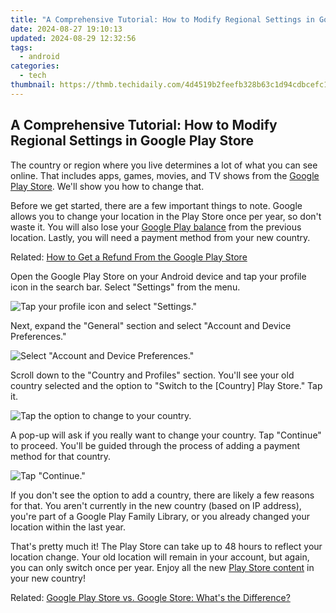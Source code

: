 ```yaml
---
title: "A Comprehensive Tutorial: How to Modify Regional Settings in Google Play Store"
date: 2024-08-27 19:10:13
updated: 2024-08-29 12:32:56
tags:
  - android
categories:
  - tech
thumbnail: https://thmb.techidaily.com/4d4519b2feefb328b63c1d94cdbcefc1487c835a8052a017be6091c495520e05.jpg
---
```


## A Comprehensive Tutorial: How to Modify Regional Settings in Google Play Store

The country or region where you live determines a lot of what you can see online. That includes apps, games, movies, and TV shows from the [Google Play Store](https://win-answers.techidaily.com/enhancements-made-in-the-latest-fix-for-football-manager-2020-reliable-performance-guaranteed/). We'll show you how to change that.

 Before we get started, there are a few important things to note. Google allows you to change your location in the Play Store once per year, so don't waste it. You will also lose your [Google Play balance](https://facebook-record-videos.techidaily.com/streamline-your-surf-tips-for-multiple-youtube-views-for-2024/) from the previous location. Lastly, you will need a payment method from your new country.

Related: [How to Get a Refund From the Google Play Store](https://facebook-record-videos.techidaily.com/streamline-your-surf-tips-for-multiple-youtube-views-for-2024/) 

 Open the Google Play Store on your Android device and tap your profile icon in the search bar. Select "Settings" from the menu.

![Tap your profile icon and select "Settings."](https://static1.howtogeekimages.com/wordpress/wp-content/uploads/2021/09/2021-09-13_16-54-04.png) 

 Next, expand the "General" section and select "Account and Device Preferences."

![Select "Account and Device Preferences."](https://static1.howtogeekimages.com/wordpress/wp-content/uploads/2021/09/2021-09-13_16-55-59.png) 

 Scroll down to the "Country and Profiles" section. You'll see your old country selected and the option to "Switch to the \[Country\] Play Store." Tap it.

![Tap the option to change to your country.](https://static1.howtogeekimages.com/wordpress/wp-content/uploads/2021/09/Screenshot_20210914-165203.png) 

 A pop-up will ask if you really want to change your country. Tap "Continue" to proceed. You'll be guided through the process of adding a payment method for that country.

![Tap "Continue."](https://static1.howtogeekimages.com/wordpress/wp-content/uploads/2021/09/Screenshot_20210914-165647.png) 

 If you don't see the option to add a country, there are likely a few reasons for that. You aren't currently in the new country (based on IP address), you're part of a Google Play Family Library, or you already changed your location within the last year.

 That's pretty much it! The Play Store can take up to 48 hours to reflect your location change. Your old location will remain in your account, but again, you can only switch once per year. Enjoy all the new [Play Store content](https://blog-min.techidaily.com/how-to-insert-sign-in-excel-2013-files-by-ldigisigner-sign-a-excel-sign-a-excel/) in your new country!

Related: [Google Play Store vs. Google Store: What's the Difference?](https://blog-min.techidaily.com/how-to-insert-sign-in-excel-2013-files-by-ldigisigner-sign-a-excel-sign-a-excel/)

<ins class="adsbygoogle"
     style="display:block"
     data-ad-format="autorelaxed"
     data-ad-client="ca-pub-7571918770474297"
     data-ad-slot="1223367746"></ins>



<ins class="adsbygoogle"
     style="display:block"
     data-ad-client="ca-pub-7571918770474297"
     data-ad-slot="8358498916"
     data-ad-format="auto"
     data-full-width-responsive="true"></ins>
